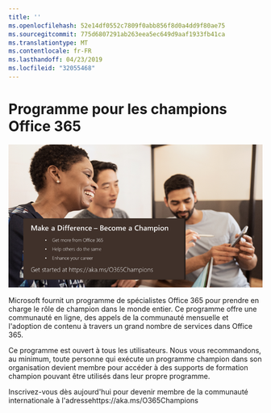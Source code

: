 ```yaml
---
title: ''
ms.openlocfilehash: 52e14df0552c7809f0abb856f8d0a4dd9f80ae75
ms.sourcegitcommit: 775d6807291ab263eea5ec649d9aaf1933fb41ca
ms.translationtype: MT
ms.contentlocale: fr-FR
ms.lasthandoff: 04/23/2019
ms.locfileid: "32055468"
---
```

# <a name="office-365-champions-program"></a>Programme pour les champions Office 365 

![faire une différence devenir un champion](media/makeadifference.png)

Microsoft fournit un programme de spécialistes Office 365 pour prendre en charge le rôle de champion dans le monde entier.  Ce programme offre une communauté en ligne, des appels de la communauté mensuelle et l'adoption de contenu à travers un grand nombre de services dans Office 365.

Ce programme est ouvert à tous les utilisateurs.  Nous vous recommandons, au minimum, toute personne qui exécute un programme champion dans son organisation devient membre pour accéder à des supports de formation champion pouvant être utilisés dans leur propre programme. 

Inscrivez-vous dès aujourd'hui pour devenir membre de la communauté internationale à l'adressehttps://aka.ms/O365Champions  
